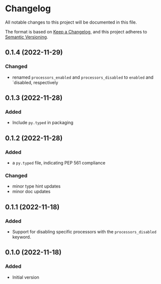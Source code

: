 # Changelog

All notable changes to this project will be documented in this file.

The format is based on [Keep a Changelog](https://keepachangelog.com/en/1.0.0/),
and this project adheres to [Semantic Versioning](https://semver.org/spec/v2.0.0.html).

## 0.1.4 (2022-11-29)

### Changed
* renamed `processors_enabled` and `processors_disabled` to `enabled` and `disabled, respectively

## 0.1.3 (2022-11-28)

### Added
* Include `py.typed` in packaging

## 0.1.2 (2022-11-28)

### Added
* a `py.typed` file, indicating PEP 561 compliance

### Changed
* minor type hint updates
* minor doc updates

## 0.1.1 (2022-11-18)

### Added
* Support for disabling specific processors with the `processors_disabled` keyword. 

## 0.1.0 (2022-11-18)

### Added
* Initial version